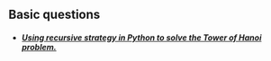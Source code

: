 ## Basic questions

- ##### [Using recursive strategy in Python to solve the Tower of Hanoi problem.](01.%20towerofhanoi.py)
